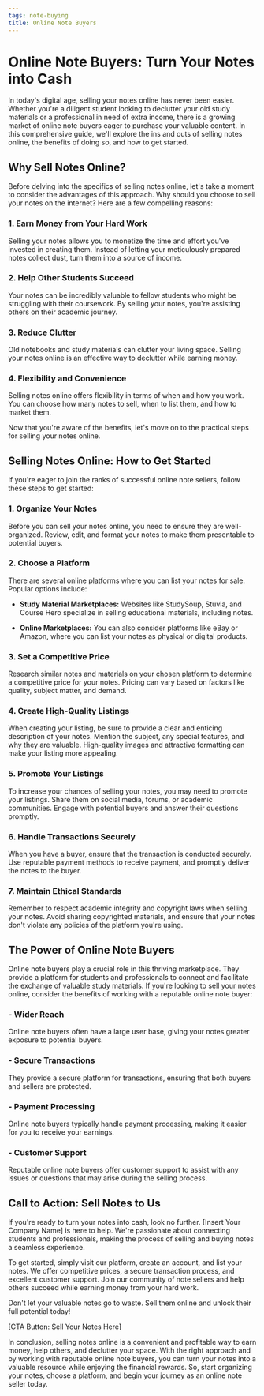 ```yaml
---
tags: note-buying
title: Online Note Buyers
---
```


# Online Note Buyers: Turn Your Notes into Cash

In today's digital age, selling your notes online has never been easier. Whether you're a diligent student looking to declutter your old study materials or a professional in need of extra income, there is a growing market of online note buyers eager to purchase your valuable content. In this comprehensive guide, we'll explore the ins and outs of selling notes online, the benefits of doing so, and how to get started.

## Why Sell Notes Online?

Before delving into the specifics of selling notes online, let's take a moment to consider the advantages of this approach. Why should you choose to sell your notes on the internet? Here are a few compelling reasons:

### 1. **Earn Money from Your Hard Work**

Selling your notes allows you to monetize the time and effort you've invested in creating them. Instead of letting your meticulously prepared notes collect dust, turn them into a source of income.

### 2. **Help Other Students Succeed**

Your notes can be incredibly valuable to fellow students who might be struggling with their coursework. By selling your notes, you're assisting others on their academic journey.

### 3. **Reduce Clutter**

Old notebooks and study materials can clutter your living space. Selling your notes online is an effective way to declutter while earning money.

### 4. **Flexibility and Convenience**

Selling notes online offers flexibility in terms of when and how you work. You can choose how many notes to sell, when to list them, and how to market them.

Now that you're aware of the benefits, let's move on to the practical steps for selling your notes online.

## Selling Notes Online: How to Get Started

If you're eager to join the ranks of successful online note sellers, follow these steps to get started:

### 1. **Organize Your Notes**

Before you can sell your notes online, you need to ensure they are well-organized. Review, edit, and format your notes to make them presentable to potential buyers.

### 2. **Choose a Platform**

There are several online platforms where you can list your notes for sale. Popular options include:

- **Study Material Marketplaces:** Websites like StudySoup, Stuvia, and Course Hero specialize in selling educational materials, including notes.

- **Online Marketplaces:** You can also consider platforms like eBay or Amazon, where you can list your notes as physical or digital products.

### 3. **Set a Competitive Price**

Research similar notes and materials on your chosen platform to determine a competitive price for your notes. Pricing can vary based on factors like quality, subject matter, and demand.

### 4. **Create High-Quality Listings**

When creating your listing, be sure to provide a clear and enticing description of your notes. Mention the subject, any special features, and why they are valuable. High-quality images and attractive formatting can make your listing more appealing.

### 5. **Promote Your Listings**

To increase your chances of selling your notes, you may need to promote your listings. Share them on social media, forums, or academic communities. Engage with potential buyers and answer their questions promptly.

### 6. **Handle Transactions Securely**

When you have a buyer, ensure that the transaction is conducted securely. Use reputable payment methods to receive payment, and promptly deliver the notes to the buyer.

### 7. **Maintain Ethical Standards**

Remember to respect academic integrity and copyright laws when selling your notes. Avoid sharing copyrighted materials, and ensure that your notes don't violate any policies of the platform you're using.

## The Power of Online Note Buyers

Online note buyers play a crucial role in this thriving marketplace. They provide a platform for students and professionals to connect and facilitate the exchange of valuable study materials. If you're looking to sell your notes online, consider the benefits of working with a reputable online note buyer:

### - **Wider Reach**

Online note buyers often have a large user base, giving your notes greater exposure to potential buyers.

### - **Secure Transactions**

They provide a secure platform for transactions, ensuring that both buyers and sellers are protected.

### - **Payment Processing**

Online note buyers typically handle payment processing, making it easier for you to receive your earnings.

### - **Customer Support**

Reputable online note buyers offer customer support to assist with any issues or questions that may arise during the selling process.

## Call to Action: Sell Notes to Us

If you're ready to turn your notes into cash, look no further. [Insert Your Company Name] is here to help. We're passionate about connecting students and professionals, making the process of selling and buying notes a seamless experience.

To get started, simply visit our platform, create an account, and list your notes. We offer competitive prices, a secure transaction process, and excellent customer support. Join our community of note sellers and help others succeed while earning money from your hard work.

Don't let your valuable notes go to waste. Sell them online and unlock their full potential today!

[CTA Button: Sell Your Notes Here]

In conclusion, selling notes online is a convenient and profitable way to earn money, help others, and declutter your space. With the right approach and by working with reputable online note buyers, you can turn your notes into a valuable resource while enjoying the financial rewards. So, start organizing your notes, choose a platform, and begin your journey as an online note seller today.